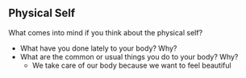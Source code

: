 ## Physical Self
What comes into mind if you think about the physical self?

- What have you done lately to your body? Why?
- What are the common or usual things you do to your body? Why?
	- We take care of our body because we want to feel beautiful

